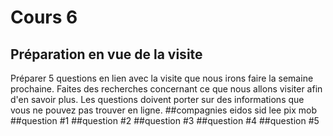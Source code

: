 # Cours 6
## Préparation en vue de la visite
Préparer 5 questions en lien avec la visite que nous irons faire la semaine prochaine. Faites des recherches concernant ce que nous allons visiter afin d'en savoir plus. Les questions doivent porter sur des informations que vous ne pouvez pas trouver en ligne. 
##compagnies
eidos 
sid lee
pix mob
##question
#1
##question
#2
##question
#3
##question
#4
##question
#5

